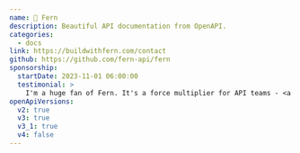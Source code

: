 ```yaml
---
name: 🌿 Fern
description: Beautiful API documentation from OpenAPI.
categories:
  - docs
link: https://buildwithfern.com/contact
github: https://github.com/fern-api/fern
sponsorship:
  startDate: 2023-11-01 06:00:00
  testimonial: >
    I'm a huge fan of Fern. It's a force multiplier for API teams - <a href="https://apisyouwonthate.com">Mike Bifulco, APIs You Won't Hate cofounder</a>
openApiVersions:
  v2: true
  v3: true
  v3_1: true
  v4: false
---
```

